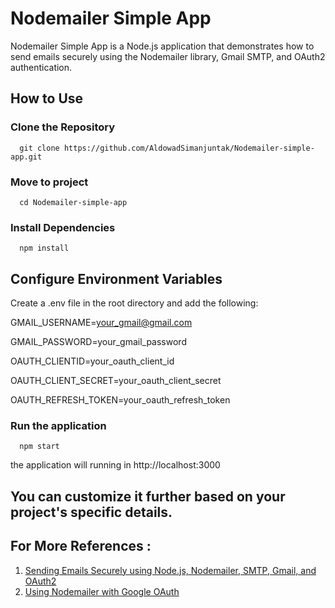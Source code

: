 # Nodemailer Simple App

Nodemailer Simple App is a Node.js application that demonstrates how to send emails securely using the Nodemailer library, Gmail SMTP, and OAuth2 authentication.


## How to Use

### Clone the Repository
      git clone https://github.com/AldowadSimanjuntak/Nodemailer-simple-app.git
### Move to project
      cd Nodemailer-simple-app   
### Install Dependencies
      npm install
## Configure Environment Variables
Create a .env file in the root directory and add the following:

GMAIL_USERNAME=your_gmail@gmail.com

GMAIL_PASSWORD=your_gmail_password

OAUTH_CLIENTID=your_oauth_client_id

OAUTH_CLIENT_SECRET=your_oauth_client_secret

OAUTH_REFRESH_TOKEN=your_oauth_refresh_token

### Run the application
      npm start
the application will running in http://localhost:3000


## You can customize it further based on your project's specific details.


## For More References :
1. [Sending Emails Securely using Node.js, Nodemailer, SMTP, Gmail, and OAuth2](https://dev.to/chandrapantachhetri/sending-emails-securely-using-node-js-nodemailer-smtp-gmail-and-oauth2-g3a)
2. [Using Nodemailer with Google OAuth](https://stackoverflow.com/questions/51342952/using-nodemailer-with-google-oauth)
